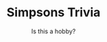 ---
title: "Simpsons Trivia"
image_src: /hobbies/simpsons.svg
subtitle: "Is this a hobby?"
description: "I've been known to enjoy a Simpsons reference from time to time."
priority: 2
---